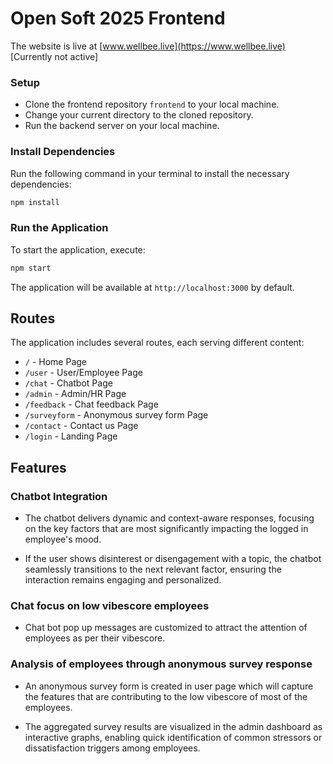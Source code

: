 # Open Soft 2025 Frontend

The website is live at [www.wellbee.live](https://www.wellbee.live) [Currently not active]

### Setup

- Clone the frontend repository `frontend` to your local machine.
- Change your current directory to the cloned repository.
- Run the backend server on your local machine.



### Install Dependencies

Run the following command in your terminal to install the necessary dependencies:

```bash
npm install
```

### Run the Application

To start the application, execute:

```bash
npm start
```

The application will be available at `http://localhost:3000` by default.

## Routes

The application includes several routes, each serving different content:

- `/` - Home Page
- `/user` - User/Employee Page
- `/chat` - Chatbot Page
- `/admin` - Admin/HR Page
- `/feedback` - Chat feedback Page 
- `/surveyform` - Anonymous survey form Page
- `/contact` - Contact us Page
- `/login` - Landing Page


## Features


### Chatbot Integration

  - The chatbot delivers dynamic and context-aware responses, focusing on the key factors that are most significantly impacting the logged in employee's mood.

  - If the user shows disinterest or disengagement with a topic, the chatbot seamlessly transitions to the next relevant factor, ensuring the interaction remains engaging and personalized.

### Chat focus on low vibescore employees

  - Chat bot pop up messages are customized to attract the attention of employees as per their vibescore.

### Analysis of employees through anonymous survey response

  - An anonymous survey form is created in user page which will capture the features that are contributing to the low vibescore of most of the employees.   

  - The aggregated survey results are visualized in the admin dashboard as interactive graphs, enabling quick identification of common stressors or dissatisfaction triggers among employees.
